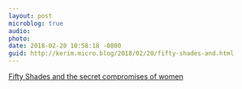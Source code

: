 ```yaml
---
layout: post
microblog: true
audio: 
photo: 
date: 2018-02-20 10:58:18 -0800
guid: http://kerim.micro.blog/2018/02/20/fifty-shades-and.html
---
```

[Fifty Shades and the secret compromises of women](http://theweek.com/articles/754626/fifty-shades-secret-compromises-women)
